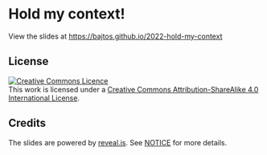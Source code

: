 # Hold my context!

View the slides at https://bajtos.github.io/2022-hold-my-context

## License

<p>
<a rel="license" href="http://creativecommons.org/licenses/by-sa/4.0/"><img alt="Creative Commons Licence" style="border-width:0" src="https://i.creativecommons.org/l/by-sa/4.0/88x31.png" /></a><br />This work is licensed under a <a rel="license" href="http://creativecommons.org/licenses/by-sa/4.0/">Creative Commons
Attribution-ShareAlike 4.0 International License</a>.
</p>

## Credits

The slides are powered by [reveal.js](https://github.com/hakimel/reveal.js).
See [NOTICE](./NOTICE) for more details.
